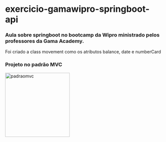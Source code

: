 # exercicio-gamawipro-springboot-api
### Aula sobre springboot no bootcamp da Wipro ministrado pelos professores da Gama Academy.
Foi criado a class movement como os atributos balance, date e numberCard
### Projeto no padrão MVC
<img width="208" alt="padraomvc" src="https://user-images.githubusercontent.com/93332660/163719189-fe081d76-1092-449e-856d-74f6e9e9fe15.png">

